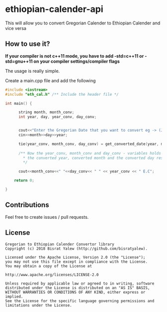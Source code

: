 # ethiopian-calender-api
This will allow you to convert Gregorian Calender to Ethiopian Calender and vice versa


## How to use it?

**If your compiler is not c++11 mode, you have to add <b>-std=c++11 or -std=gnu++11</b> on your compiler settings/compiler flags**


The usage is really simple.
<p> Create a main.cpp file and add the following </p>

```cpp
#include <iostream>
#include "eth_cal.h" /** Include the header file */

int main() {

      string month, month_conv;
      int year, day, year_conv, day_conv;


      cout<<"Enter the Gregorian Date that you want to convert eg -> (Jun 15 2017) \n";
      cin>>month>>day>>year;

      tie(year_conv, month_conv, day_conv) = get_converted_date(year, month, day);
      
      /** Now the year_conv, month_conv and day_conv - variables holds
        * the converted year, converted month and the converted day respectively
        */

      cout<<month_conv<<" "<<day_conv<< " " << year_conv << " E.C";

    return 0;

}

```

## Contributions

Feel free to create issues / pull requests.

## License

```
Gregorian to Ethiopian Calender Convertor library
Copyright (c) 2018 Bisrat Yalew (http://github.com/bisratyalew).

Licensed under the Apache License, Version 2.0 (the "License");
you may not use this file except in compliance with the License.
You may obtain a copy of the License at

http://www.apache.org/licenses/LICENSE-2.0

Unless required by applicable law or agreed to in writing, software
distributed under the License is distributed on an "AS IS" BASIS,
WITHOUT WARRANTIES OR CONDITIONS OF ANY KIND, either express or implied.
See the License for the specific language governing permissions and
limitations under the License.
```
